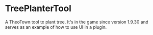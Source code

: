 # TreePlanterTool
A TheoTown tool to plant tree. It's in the game since version 1.9.30 and serves as an example of how to use UI in a plugin.

